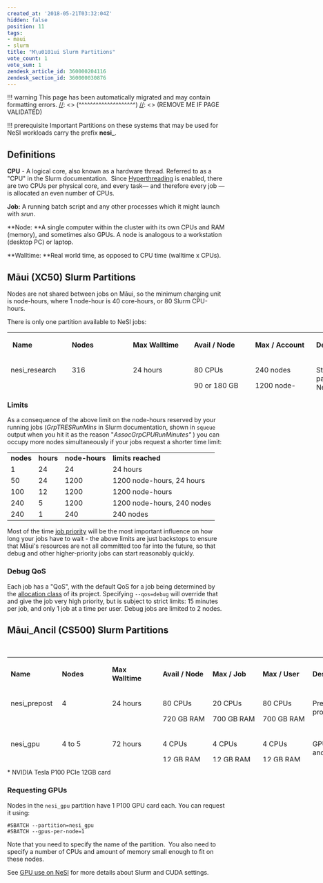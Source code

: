 ```yaml
---
created_at: '2018-05-21T03:32:04Z'
hidden: false
position: 11
tags:
- maui
- slurm
title: "M\u0101ui Slurm Partitions"
vote_count: 1
vote_sum: 1
zendesk_article_id: 360000204116
zendesk_section_id: 360000030876
---
```




[//]: <> (REMOVE ME IF PAGE VALIDATED)
[//]: <> (vvvvvvvvvvvvvvvvvvvv)
!!! warning
    This page has been automatically migrated and may contain formatting errors.
[//]: <> (^^^^^^^^^^^^^^^^^^^^)
[//]: <> (REMOVE ME IF PAGE VALIDATED)

!!! prerequisite Important
     Partitions on these systems that may be used for NeSI workloads carry
     the prefix **nesi\_**.



## Definitions

**CPU** - A logical core, also known as a hardware thread. Referred to
as a "CPU" in the Slurm documentation.  Since
[Hyperthreading](https://support.nesi.org.nz/hc/en-gb/articles/360000568236/)
is enabled, there are two CPUs per physical core, and every task— and
therefore every job — is allocated an even number of CPUs.

**Job:** A running batch script and any other processes which it might
launch with *srun*.

**Node: **A single computer within the cluster with its own CPUs and RAM
(memory), and sometimes also GPUs. A node is analogous to a workstation
(desktop PC) or laptop.

**Walltime: **Real world time, as opposed to CPU time (walltime x CPUs).



## Māui (XC50) Slurm Partitions

Nodes are not shared between jobs on Māui, so the minimum charging unit
is node-hours, where 1 node-hour is 40 core-hours, or 80 Slurm
CPU-hours.

There is only one partition available to NeSI jobs:

<table style="height: 135px; width: 850px;">
<colgroup>
<col style="width: 16%" />
<col style="width: 16%" />
<col style="width: 16%" />
<col style="width: 16%" />
<col style="width: 16%" />
<col style="width: 16%" />
</colgroup>
<tbody>
<tr class="odd" style="height: 46px;">
<td
style="width: 148.15px; height: 46px"><p><strong> Name </strong></p></td>
<td
style="width: 79.7833px; height: 46px"><p><strong>Nodes</strong></p></td>
<td style="width: 115.8px; height: 46px"><p><strong>Max
Walltime</strong></p></td>
<td style="width: 131.333px; height: 46px"><p><strong>Avail /
Node</strong></p></td>
<td style="width: 131.333px; height: 46px"><p><strong>Max /
Account</strong></p></td>
<td
style="width: 226.6px; height: 46px"><p><strong>Description</strong></p></td>
</tr>
<tr class="even" style="height: 89px;">
<td
style="width: 148.15px; vertical-align: top; height: 89px"><p>nesi_research</p></td>
<td
style="width: 79.7833px; vertical-align: top; height: 89px"><p>316</p></td>
<td style="width: 115.8px; vertical-align: top; height: 89px"><p>24
hours</p></td>
<td style="width: 131.333px; vertical-align: top; height: 89px"><p>80
CPUs</p>
<p>90 or 180 GB RAM</p></td>
<td style="width: 131.333px; vertical-align: top; height: 89px"><p>240
nodes</p>
<p>1200 node-hours running</p></td>
<td
style="width: 226.6px; vertical-align: top; height: 89px"><p>Standard
partition for all NeSI jobs.<br />
<br />
</p></td>
</tr>
</tbody>
</table>

### Limits

As a consequence of the above limit on the node-hours reserved by your
running jobs (*GrpTRESRunMins* in Slurm documentation, shown in `squeue`
output when you hit it as the reason "*AssocGrpCPURunMinutes"* ) you can
occupy more nodes simultaneously if your jobs request a shorter time
limit:

|           |           |                |                            |
|-----------|-----------|----------------|----------------------------|
| **nodes** | **hours** | **node-hours** | **limits reached**         |
| 1         | 24        | 24             | 24 hours                   |
| 50        | 24        | 1200           | 1200 node-hours, 24 hours  |
| 100       | 12        | 1200           | 1200 node-hours            |
| 240       | 5         | 1200           | 1200 node-hours, 240 nodes |
| 240       | 1         | 240            | 240 nodes                  |

Most of the time [job
priority](../../Scientific_Computing/Running_Jobs_on_Maui_and_Mahuika/Job_prioritisation) will
be the most important influence on how long your jobs have to wait - the
above limits are just backstops to ensure that Māui's resources are not
all committed too far into the future, so that debug and other
higher-priority jobs can start reasonably quickly.

### Debug QoS

Each job has a "QoS", with the default QoS for a job being determined by
the [allocation
class](https://support.nesi.org.nz/hc/en-gb/articles/360000202535-Overview)
of its project. Specifying `--qos=debug` will override that and give the
job very high priority, but is subject to strict limits: 15 minutes per
job, and only 1 job at a time per user. Debug jobs are limited to 2
nodes.



## Māui\_Ancil (CS500) Slurm Partitions

 

<table style="height: 242px; width: 850px;">
<colgroup>
<col style="width: 14%" />
<col style="width: 14%" />
<col style="width: 14%" />
<col style="width: 14%" />
<col style="width: 14%" />
<col style="width: 14%" />
<col style="width: 14%" />
</colgroup>
<tbody>
<tr class="odd" style="height: 46px;">
<td
style="height: 49px; width: 104.55px"><p><strong>Name</strong></p></td>
<td
style="height: 49px; width: 64.35px"><p><strong>Nodes</strong></p></td>
<td style="height: 49px; width: 110.567px"><p><strong>Max
Walltime</strong></p></td>
<td style="height: 49px; width: 110.567px"><p><strong>Avail /
Node</strong></p></td>
<td style="height: 49px; width: 111.583px"><p><strong>Max /
Job</strong></p></td>
<td style="height: 49px; width: 110.583px"><p><strong>Max /
User</strong></p></td>
<td
style="height: 49px; width: 159.8px"><p><strong>Description</strong></p></td>
</tr>
<tr class="even" style="height: 91px;">
<td
style="height: 36px; width: 104.55px; vertical-align: top"><p>nesi_prepost</p></td>
<td
style="height: 36px; width: 64.35px; vertical-align: top"><p>4</p></td>
<td style="height: 36px; width: 110.567px; vertical-align: top"><p>24
hours</p></td>
<td style="height: 36px; width: 110.567px; vertical-align: top"><p>80
CPUs</p>
<p>720 GB RAM</p></td>
<td style="height: 36px; width: 111.583px; vertical-align: top"><p>20
CPUs</p>
<p>700 GB RAM</p></td>
<td style="height: 36px; width: 110.583px; vertical-align: top"><p>80
CPUs</p>
<p>700 GB RAM</p></td>
<td style="height: 36px; width: 159.8px; vertical-align: top"><p>Pre and
post processing tasks.</p></td>
</tr>
<tr class="odd" style="height: 103.2337646484375px;">
<td
style="height: 87px; width: 104.55px; vertical-align: top"><p>nesi_gpu</p></td>
<td style="height: 87px; width: 64.35px; vertical-align: top"><p>4 to
5</p></td>
<td style="height: 87px; width: 110.567px; vertical-align: top"><p>72
hours</p></td>
<td style="height: 87px; width: 110.567px; vertical-align: top"><p>4
CPUs</p>
<p>12 GB RAM</p>
<p>1 P100 GPU*</p></td>
<td style="height: 87px; width: 111.583px; vertical-align: top"><p>4
CPUs</p>
<p>12 GB RAM</p>
<p>1 P100 GPU</p></td>
<td style="height: 87px; width: 110.583px; vertical-align: top"><p>4
CPUs</p>
<p>12 GB RAM</p>
<p>1 P100 GPU</p></td>
<td style="height: 87px; width: 159.8px; vertical-align: top"><p>GPU
jobs and visualisation. </p></td>
</tr>
<tr class="even" style="height: 70px;">
<td
style="height: 70px; width: 104.55px; vertical-align: top"><p>nesi_igpu</p></td>
<td style="height: 70px; width: 64.35px; vertical-align: top"><p>0 to
1</p></td>
<td style="height: 70px; width: 110.567px; vertical-align: top"><p>2
hours</p></td>
<td style="height: 70px; width: 110.567px; vertical-align: top"><p>4
CPUs</p>
<p>12 GB RAM</p>
<p>1 P100 GPU*</p></td>
<td style="height: 70px; width: 111.583px; vertical-align: top"><p>4
CPUs</p>
<p>12 GB RAM</p>
<p>1 P100 GPU</p></td>
<td style="height: 70px; width: 110.583px; vertical-align: top"><p>4
CPUs</p>
<p>12 GB RAM</p>
<p>1 P100 GPU</p></td>
<td
style="height: 70px; width: 159.8px; vertical-align: top"><p>Interactive
GPU access 7am - 8pm.</p></td>
</tr>
</tbody>
</table>

\* NVIDIA Tesla P100 PCIe 12GB card

### Requesting GPUs

Nodes in the `nesi_gpu` partition have 1 P100 GPU card each. You can
request it using:

``` sl
#SBATCH --partition=nesi_gpu
#SBATCH --gpus-per-node=1
```

Note that you need to specify the name of the partition.  You also need
to specify a number of CPUs and amount of memory small enough to fit on
these nodes.

See [GPU use on
NeSI](../../Scientific_Computing/Running_Jobs_on_Maui_and_Mahuika/GPU_use_on_NeSI)
for more details about Slurm and CUDA settings.

 